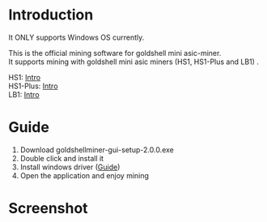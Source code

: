 # Introduction

It ONLY supports Windows OS currently.  

This is the official mining software for goldshell mini asic-miner.  
It supports mining with goldshell mini asic miners (HS1, HS1-Plus and LB1) . 

HS1: [Intro](https://www.goldshell.com/hs1-handshake-miner-intro/)   
HS1-Plus: [Intro](https://www.goldshell.com/hs1-plus-handshake-miner/)   
LB1: [Intro](https://www.goldshell.com/lb1-lbry-miner/)  


# Guide

1. Download goldshellminer-gui-setup-2.0.0.exe 
2. Double click and install it  
3. Install windows driver ([Guide](https://www.goldshell.com/2021/03/31/mini-miner-usb-driver-installation-guide/))
4. Open the application and enjoy mining


# Screenshot



